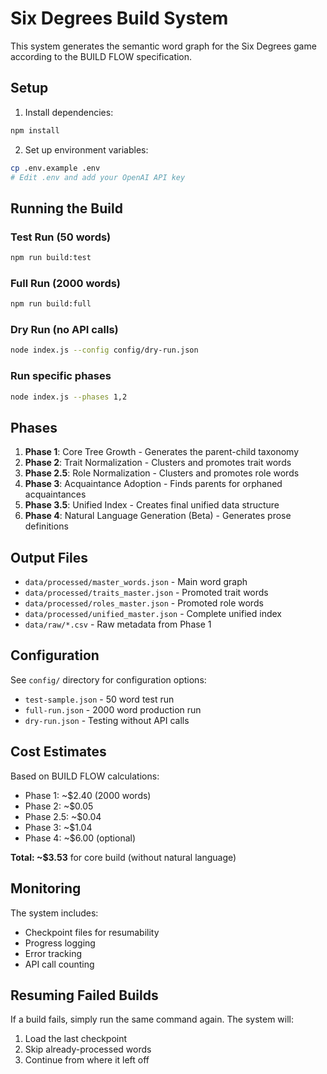# Six Degrees Build System

This system generates the semantic word graph for the Six Degrees game according to the BUILD FLOW specification.

## Setup

1. Install dependencies:
```bash
npm install
```

2. Set up environment variables:
```bash
cp .env.example .env
# Edit .env and add your OpenAI API key
```

## Running the Build

### Test Run (50 words)
```bash
npm run build:test
```

### Full Run (2000 words)
```bash
npm run build:full
```

### Dry Run (no API calls)
```bash
node index.js --config config/dry-run.json
```

### Run specific phases
```bash
node index.js --phases 1,2
```

## Phases

1. **Phase 1**: Core Tree Growth - Generates the parent-child taxonomy
2. **Phase 2**: Trait Normalization - Clusters and promotes trait words
3. **Phase 2.5**: Role Normalization - Clusters and promotes role words
4. **Phase 3**: Acquaintance Adoption - Finds parents for orphaned acquaintances
5. **Phase 3.5**: Unified Index - Creates final unified data structure
6. **Phase 4**: Natural Language Generation (Beta) - Generates prose definitions

## Output Files

- `data/processed/master_words.json` - Main word graph
- `data/processed/traits_master.json` - Promoted trait words
- `data/processed/roles_master.json` - Promoted role words
- `data/processed/unified_master.json` - Complete unified index
- `data/raw/*.csv` - Raw metadata from Phase 1

## Configuration

See `config/` directory for configuration options:
- `test-sample.json` - 50 word test run
- `full-run.json` - 2000 word production run
- `dry-run.json` - Testing without API calls

## Cost Estimates

Based on BUILD FLOW calculations:
- Phase 1: ~$2.40 (2000 words)
- Phase 2: ~$0.05
- Phase 2.5: ~$0.04
- Phase 3: ~$1.04
- Phase 4: ~$6.00 (optional)

**Total: ~$3.53** for core build (without natural language)

## Monitoring

The system includes:
- Checkpoint files for resumability
- Progress logging
- Error tracking
- API call counting

## Resuming Failed Builds

If a build fails, simply run the same command again. The system will:
1. Load the last checkpoint
2. Skip already-processed words
3. Continue from where it left off